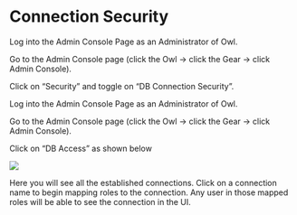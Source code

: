 # Connection Security

Log into the Admin Console Page as an Administrator of Owl.

Go to the Admin Console page (click the Owl -> click the Gear -> click Admin Console).

Click on “Security” and toggle on “DB Connection Security”.  

Log into the Admin Console Page as an Administrator of Owl.

Go to the Admin Console page (click the Owl -> click the Gear -> click Admin Console).

Click on “DB Access” as shown below

![](https://lh6.googleusercontent.com/evhM3O7A_MZGhGUrSWXlwRH-CMl1-VC9EJoC_W1irjUquQSg\_3LeuMFFUAFZ5lWHesQo-6Ulq7wMdM9B-lWzE6lYZEqEl5T47WXG_mNKpBCi4V5gpsSAPT3C2xNkrBbRO9dv07\_t)

Here you will see all the established connections. Click on a connection name to begin mapping roles to the connection. Any user in those mapped roles will be able to see the connection in the UI.
